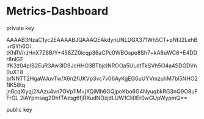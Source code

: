 # Metrics-Dashboard


private key

AAAAB3NzaC1yc2EAAAABJQAAAQEAkdynUNLDGX371Wh5CT+pNfJ2LehB+rSYh6Oi
tKhRV/rJHnX7Z6B/Y+458ZZ0icqp36aCPc0WBOspe8Sh7+kA6uWC6+E4DDr8nlGF
IfK3z04pIB2EuR3Aw3lD9JcHHO3BTbjclNROOa5ULdtTkSVh5O4a4SDGDVn0uXT8
b/NNTT2HgaWJuvTw/X6n2fUKVp3vc7v06AyKgEG6uUYVmzuhM7bl5NHO21IK58tq
jn6cqXiyqj2AAzu4vn7OVp1lM+jXQiMh6GQjpoKbo6G4NyuqbkRG3nQ9O8uFFrGL
2iAYpmsag2DhfTAzsg6fjRXudNDzjdLUW1Cli0Er0wGUpWypmQ==

public key

